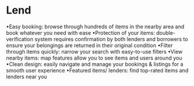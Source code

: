 # Lend

•Easy booking: browse through hundreds of items in the nearby area and book whatever you need with ease
•Protection of your items: double-verification system requires confirmation by both lenders and borrowers to ensure your belongings are returned in their original condition
•Filter through items quickly: narrow your search with easy-to-use filters
•View nearby items: map features allow you to see items and users around you 
•Clean design: easily navigate and manage your bookings & listings for a smooth user experience
•Featured items/ lenders: find top-rated items and lenders near you


